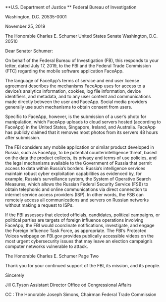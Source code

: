 **U.S. Department of Justice **
Federal Bureau of Investigation

Washington, D.C. 20535-0001

November 25, 2019


The Honorable Charles E. Schumer
United States Senate
Washington, D.C. 20510

Dear Senator Schumer:

On behalf of the Federal Bureau of Investigation (FB), this responds to your letter, dated July 17, 2019, to the FBI and the Federal Trade Commission (FTC) regarding the mobile software application FaceApp.

The language of FaceApp’s terms of service and end user license agreement describes the mechanisms FaceApp uses for access to a
 device’s analytics information, cookies, log file information, device identifiers, and metadata, and to any user content and communications made directly between the user and FaceApp. Social media providers generally use such mechanisms to obtain consent from users. 

Specific to FaceApp, however, is the submission of a user’s photo for manipulation, which FaceApp uploads to cloud servers hosted (according to FaceApp) in the United States, Singapore, Ireland, and Australia. FaceApp has publicly claimed that it removes most photos from its servers 48 hours after submission. 

The FBI considers any mobile application or similar product developed in Russia, such as FaceApp, to be potential  counterintelligence threat, based on the data the product collects, its privacy and terms of use policies, and the legal mechanisms available to the Government of Russia that permit access to data within Russia’s borders. Russia’s intelligence services maintain robust cyber exploitation capabilities as evidenced by, for example, Russia’s surveillance system, the System of Operative Search Measures, which allows the Russian Federal Security Service (FSB) to obtain telephonic and online communications via direct connection to internet service access providers (ISP). In other words, the FSB can remotely access all communications and servers on Russian networks without making a request to ISPs.


If the FBI assesses that elected officials, candidates, political campaigns, or political parties are targets of foreign influence operations involving FaceApp, the FBI would coordinate notifications, investigate, and engage the Foreign Influence Task Force, as appropriate. The FBI’s Protected Voices webpage on FBI.gov provides publically accessible videos on the most urgent cybersecurity issues that may leave an  election campaign’s computer networks vulnerable to attack.

The Honorable Charles E. Schumer
Page Two

Thank you for your continued support of the FBI, its mission, and its people.

Sincerely

Jill C.Tyson
Assistant Director
Office od Congressional Affairs

CC : The Honorable Joseph Simons, Chairman Federal Trade Commission
